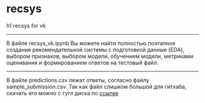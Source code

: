 # recsys
h1 recsys for vk

***
В файле recsys_vk.ipynb Вы можете найти полностью поэтапное создание рекомендательной системы с подготовкой данные (EDA), выбором признаков, выбором модели, обучением модели, метриками оценивания и формированием ответов на тестовый файл. 
***
В файле predictions.csv лежат ответы, согласно файлу sample_submission.csv. Так как файл слишком большой для гитхаба, скачать его можно c гугл диска по [ссылке](https://drive.google.com/file/d/1972VlNXgojm3pDLKnbLwJFbU9jz7FyUK/view?usp=sharing)
